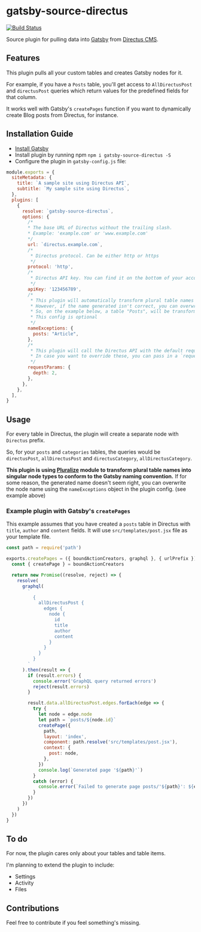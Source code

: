 # gatsby-source-directus
[![Build Status](https://travis-ci.org/iKonrad/gatsby-source-directus.svg?branch=master)](https://travis-ci.org/iKonrad/gatsby-source-directus)

Source plugin for pulling data into [Gatsby](https://github.com/gatsbyjs) from
[Directus CMS](https://getdirectus.com/).


## Features

This plugin pulls all your custom tables and creates Gatsby nodes for it.

For example, if you have a `Posts` table, you'll get access to `AllDirectusPost` and `directusPost` queries which return values for the predefined fields for that column.

It works well with Gatsby's `createPages` function if you want to dynamically create Blog posts from Directus, for instance.

## Installation Guide

- [Install Gatsby](https://www.gatsbyjs.org/docs/)
- Install plugin by running npm `npm i gatsby-source-directus -S`
- Configure the plugin in `gatsby-config.js` file:

```javascript
module.exports = {
  siteMetadata: {
    title: `A sample site using Directus API`,
    subtitle: `My sample site using Directus`,
  },
  plugins: [
    {
      resolve: `gatsby-source-directus`,
      options: {
        /*
        * The base URL of Directus without the trailing slash. 
        * Example: 'example.com' or 'www.example.com'
        */
        url: `directus.example.com`,
        /*
         * Directus protocol. Can be either http or https
         */
        protocol: 'http',
        /*
         * Directus API key. You can find it on the bottom of your account settings page.
         */
        apiKey: '123456789',   
        /*
         * This plugin will automatically transform plural table names into their singular counterparts.
         * However, if the name generated isn't correct, you can overwrite it by setting the `nameExceptions` object.
         * So, on the example below, a table "Posts", will be transformed to "Article" node type.
         * This config is optional
         */
        nameExceptions: {
          posts: "Article",
        },
        /*
         * This plugin will call the Directus API with the default request parameters.
         * In case you want to override these, you can pass in a `requestParams` object.
         */
        requestParams: {
          depth: 2,
        },
      },
    },
  ],
}
```

## Usage

For every table in Directus, the plugin will create a separate node with `Directus` prefix.

So, for your `posts` and `categories` tables, the queries would be `directusPost`, `allDirectusPost` and `directusCategory`, `allDirectusCategory`.

**This plugin is using [Pluralize](https://github.com/blakeembrey/pluralize) module to transform plural table names into singular node types to conform to the Gatsby naming convention.**
If for some reason, the generated name doesn't seem right, you can overwrite the node name using the `nameExceptions` object in the plugin config. (see example above)

### Example plugin with Gatsby's `createPages`
This example assumes that you have created a `posts` table in Directus with `title`, `author` and `content` fields.
It will use `src/templates/post.jsx` file as your template file.

```javascript
const path = require('path')

exports.createPages = ({ boundActionCreators, graphql }, { urlPrefix }) => {
  const { createPage } = boundActionCreators

  return new Promise((resolve, reject) => {
    resolve(
      graphql(
        `
          {
            allDirectusPost {
              edges {
                node {
                  id
                  title
                  author
                  content
                }
              }
            }
          }
        `
      ).then(result => {
        if (result.errors) {
          console.error('GraphQL query returned errors')
          reject(result.errors)
        }

        result.data.allDirectusPost.edges.forEach(edge => {
          try {
            let node = edge.node
            let path = `posts/${node.id}`
            createPage({
              path,
              layout: 'index',
              component: path.resolve('src/templates/post.jsx'),
              context: {
                post: node,
              },
            })
            console.log(`Generated page '${path}'`)
          }
          catch (error) {
            console.error(`Failed to generate page posts/'${path}': ${error}`)
          }
        })
      })
    )
  })
}
```

## To do

For now, the plugin cares only about your tables and table items.

I'm planning to extend the plugin to include:
- Settings
- Activity
- Files

## Contributions

Feel free to contribute if you feel something's missing. 
